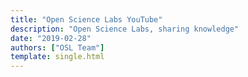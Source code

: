 ```yaml
---
title: "Open Science Labs YouTube"
description: "Open Science Labs, sharing knowledge"
date: "2019-02-28"
authors: ["OSL Team"]
template: single.html
---
```


<script>
  window.location.href = "https://youtube.com/@opensciencelabs";
</script>
